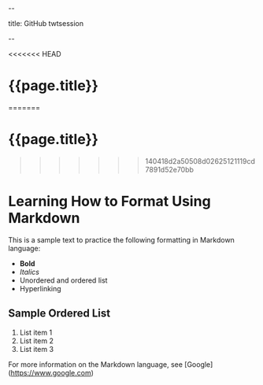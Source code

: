 --

title: GitHub twtsession

--

<<<<<<< HEAD

# {{page.title}} 
=======
# {{page.title}}
>>>>>>> 140418d2a50508d02625121119cd7891d52e70bb

# Learning How to Format Using Markdown

This is a sample text to practice the following formatting in Markdown language:

-  **Bold**
-  _Italics_
-  Unordered and ordered list
-  Hyperlinking

## Sample Ordered List

1. List item 1
2. List item  2
3. List item 3

For more information on the Markdown language, see [Google] (https://www.google.com)
